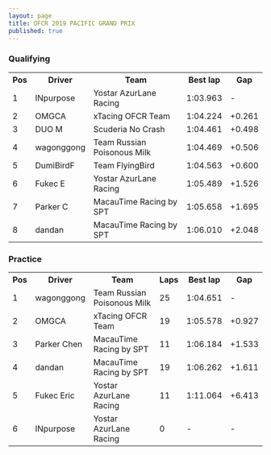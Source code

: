 ```yaml
---
layout: page
title: OFCR 2019 PACIFIC GRAND PRIX
published: true
---
```

### Qualifying  
<font size="2">
<table>
  <tr>
    <th>Pos</th>
    <th>Driver</th>
    <th>Team</th>
    <th>Best lap</th>
    <th>Gap</th>
  </tr>
  <tr>
    <td>1</td>
    <td>INpurpose</td>
    <td>Yostar AzurLane Racing</td>
    <td>1:03.963</td>
    <td>-</td>
  </tr>
  <tr>
    <td>2</td>
    <td>OMGCA</td>
    <td>xTacing OFCR Team</td>
    <td>1:04.224</td>
    <td>+0.261</td>
  </tr>
  <tr>
    <td>3</td>
    <td>DUO M</td>
    <td>Scuderia No Crash</td>
    <td>1:04.461</td>
    <td>+0.498</td>
  </tr>
  <tr>
    <td>4</td>
    <td>wagonggong</td>
    <td>Team Russian Poisonous Milk</td>
    <td>1:04.469</td>
    <td>+0.506</td>
  </tr>
  <tr>
    <td>5</td>
    <td>DumiBirdF</td>
    <td>Team FlyingBird</td>
    <td>1:04.563</td>
    <td>+0.600</td>
  </tr>
  <tr>
    <td>6</td>
    <td>Fukec E</td>
    <td>Yostar AzurLane Racing</td>
    <td>1:05.489</td>
    <td>+1.526</td>
  </tr>
  <tr>
    <td>7</td>
    <td>Parker C</td>
    <td>MacauTime Racing by SPT</td>
    <td>1:05.658</td>
    <td>+1.695</td>
  </tr>
  <tr>
    <td>8</td>
    <td>dandan</td>
    <td>MacauTime Racing by SPT</td>
    <td>1:06.010</td>
    <td>+2.048</td>
  </tr>
</table>
</font>

### Practice  
<font size="2">
<table>
  <tr>
    <th>Pos</th>
    <th>Driver</th>
    <th>Team</th>
    <th>Laps</th>
    <th>Best lap</th>
    <th>Gap</th>
  </tr>
  <tr>
    <td>1</td>
    <td>wagonggong</td>
    <td>Team Russian Poisonous Milk</td>
    <td>25</td>
    <td>1:04.651</td>
    <td>-</td>
  </tr>
  <tr>
    <td>2</td>
    <td>OMGCA</td>
    <td>xTacing OFCR Team</td>
    <td>19</td>
    <td>1:05.578</td>
    <td>+0.927</td>
  </tr>
  <tr>
    <td>3</td>
    <td>Parker Chen</td>
    <td>MacauTime Racing by SPT</td>
    <td>11</td>
    <td>1:06.184</td>
    <td>+1.533</td>
  </tr>
  <tr>
    <td>4</td>
    <td>dandan</td>
    <td>MacauTime Racing by SPT</td>
    <td>19</td>
    <td>1:06.262</td>
    <td>+1.611</td>
  </tr>
  <tr>
    <td>5</td>
    <td>Fukec Eric</td>
    <td>Yostar AzurLane Racing</td>
    <td>11</td>
    <td>1:11.064</td>
    <td>+6.413</td>
  </tr>
  <tr>
    <td>6</td>
    <td>INpurpose</td>
    <td>Yostar AzurLane Racing</td>
    <td>0</td>
    <td>-</td>
    <td>-</td>
  </tr>
</table>
</font>
